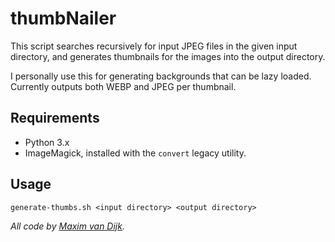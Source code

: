 # thumbNailer

This script searches recursively for input JPEG files in the given input
directory, and generates thumbnails for the images into the output directory.

I personally use this for generating backgrounds that can be lazy loaded.
Currently outputs both WEBP and JPEG per thumbnail.

## Requirements
- Python 3.x
- ImageMagick, installed with the `convert` legacy utility.

## Usage
`generate-thumbs.sh <input directory> <output directory>`


*All code by [Maxim van Dijk](http://maximvandijk.nl).*
